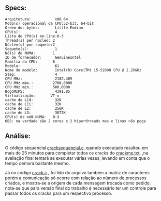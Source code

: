 ## Specs:

    Arquitetura:           x86_64
    Modo(s) operacional da CPU:32-bit, 64-bit
    Ordem dos bytes:       Little Endian
    CPU(s):                4
    Lista de CPU(s) on-line:0-3
    Thread(s) per núcleo: 2
    Núcleo(s) por soquete:2
    Soquete(s):            1
    Nó(s) de NUMA:        1
    ID de fornecedor:      GenuineIntel
    Família da CPU:       6
    Modelo:                61
    Nome do modelo:        Intel(R) Core(TM) i5-5200U CPU @ 2.20GHz
    Step:                  4
    CPU MHz:               2182.409
    CPU MHz máx.:         2700,0000
    CPU MHz mín.:         500,0000
    BogoMIPS:              4391.85
    Virtualização:       VT-x
    cache de L1d:          32K
    cache de L1i:          32K
    cache de L2:           256K
    cache de L3:           3072K
    CPU(s) de nó0 NUMA:   0-3
    OBS: na verdade são 2 cores e 2 hiperthreads mas o linux não pega



## Análise:

O código sequencial [cracksequencial.c](cracksequencial.c). quando executado resultou em mais de 25 minutos para completar todos os cracks do [crackme.txt](crackme.txt).
,na avaliação final tentará se executar várias vezes, levando em conta que o tempo demora bastante mesmo.

Já no código [crack.c](crack.c)., foi lido do arquivo também a matriz de caracteres porém a comunicação só ocorre com relação
ao número de processos criados, e mostra-se a origem de cada mensagem trocada como pedido, nota-se que para versão
final do trabalho é necessário ter um controle para passar todos os cracks para um respectivo processo.

